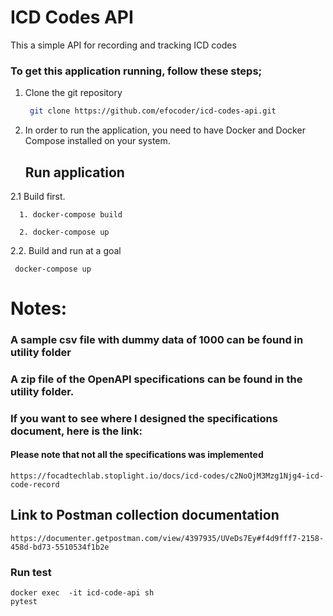# ICD Codes API

This a simple API for recording and tracking ICD codes

### To get this application running, follow these steps;

1. Clone the git repository
   ```bash
    git clone https://github.com/efocoder/icd-codes-api.git
   ```
2. In order to run the application, you need to have Docker and Docker Compose installed on your system.

   ## Run application

2.1 Build first.

  ```docker-compose
    1. docker-compose build
    
    2. docker-compose up
   ```

2.2. Build and run at a goal

   ```docker-compose
    docker-compose up
```

# Notes:

### A sample csv file with dummy data of 1000 can be found in utility folder

### A zip file of the OpenAPI specifications can be found in the utility folder.

### If you want to see where I designed the specifications document, here is the link:

#### Please note that not all the specifications was implemented

```Link
https://focadtechlab.stoplight.io/docs/icd-codes/c2NoOjM3Mzg1Njg4-icd-code-record
```

## Link to Postman collection documentation

```url
https://documenter.getpostman.com/view/4397935/UVeDs7Ey#f4d9fff7-2158-458d-bd73-5510534f1b2e
```

### Run test

```Docker
docker exec  -it icd-code-api sh
pytest
```